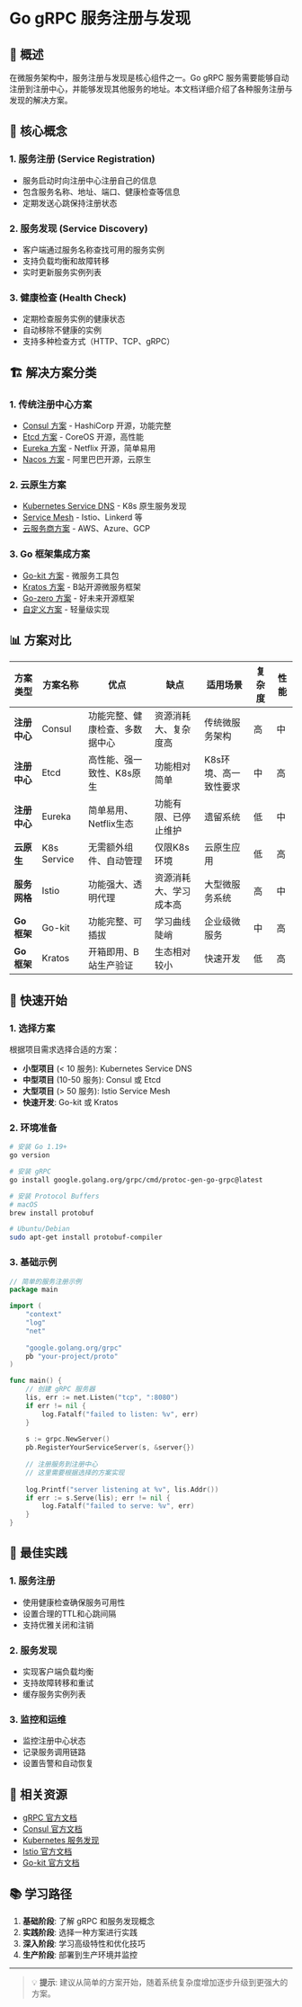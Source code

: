 # Go gRPC 服务注册与发现

## 📖 概述

在微服务架构中，服务注册与发现是核心组件之一。Go gRPC 服务需要能够自动注册到注册中心，并能够发现其他服务的地址。本文档详细介绍了各种服务注册与发现的解决方案。

## 🎯 核心概念

### 1. 服务注册 (Service Registration)
- 服务启动时向注册中心注册自己的信息
- 包含服务名称、地址、端口、健康检查等信息
- 定期发送心跳保持注册状态

### 2. 服务发现 (Service Discovery)
- 客户端通过服务名称查找可用的服务实例
- 支持负载均衡和故障转移
- 实时更新服务实例列表

### 3. 健康检查 (Health Check)
- 定期检查服务实例的健康状态
- 自动移除不健康的实例
- 支持多种检查方式（HTTP、TCP、gRPC）

## 🏗️ 解决方案分类

### 1. 传统注册中心方案
- [Consul 方案](./01-consul/README.md) - HashiCorp 开源，功能完整
- [Etcd 方案](./02-etcd/README.md) - CoreOS 开源，高性能
- [Eureka 方案](./03-eureka/README.md) - Netflix 开源，简单易用
- [Nacos 方案](./04-nacos/README.md) - 阿里巴巴开源，云原生

### 2. 云原生方案
- [Kubernetes Service DNS](./05-k8s-dns/README.md) - K8s 原生服务发现
- [Service Mesh](./06-service-mesh/README.md) - Istio、Linkerd 等
- [云服务商方案](./07-cloud-providers/README.md) - AWS、Azure、GCP

### 3. Go 框架集成方案
- [Go-kit 方案](./08-go-kit/README.md) - 微服务工具包
- [Kratos 方案](./09-kratos/README.md) - B站开源微服务框架
- [Go-zero 方案](./10-go-zero/README.md) - 好未来开源框架
- [自定义方案](./11-custom/README.md) - 轻量级实现

## 📊 方案对比

| 方案类型 | 方案名称 | 优点 | 缺点 | 适用场景 | 复杂度 | 性能 |
|---------|---------|------|------|----------|--------|------|
| **注册中心** | Consul | 功能完整、健康检查、多数据中心 | 资源消耗大、复杂度高 | 传统微服务架构 | 高 | 中 |
| **注册中心** | Etcd | 高性能、强一致性、K8s原生 | 功能相对简单 | K8s环境、高一致性要求 | 中 | 高 |
| **注册中心** | Eureka | 简单易用、Netflix生态 | 功能有限、已停止维护 | 遗留系统 | 低 | 中 |
| **云原生** | K8s Service | 无需额外组件、自动管理 | 仅限K8s环境 | 云原生应用 | 低 | 高 |
| **服务网格** | Istio | 功能强大、透明代理 | 资源消耗大、学习成本高 | 大型微服务系统 | 高 | 中 |
| **Go框架** | Go-kit | 功能完整、可插拔 | 学习曲线陡峭 | 企业级微服务 | 中 | 高 |
| **Go框架** | Kratos | 开箱即用、B站生产验证 | 生态相对较小 | 快速开发 | 低 | 高 |

## 🚀 快速开始

### 1. 选择方案
根据项目需求选择合适的方案：
- **小型项目** (< 10 服务): Kubernetes Service DNS
- **中型项目** (10-50 服务): Consul 或 Etcd
- **大型项目** (> 50 服务): Istio Service Mesh
- **快速开发**: Go-kit 或 Kratos

### 2. 环境准备
```bash
# 安装 Go 1.19+
go version

# 安装 gRPC
go install google.golang.org/grpc/cmd/protoc-gen-go-grpc@latest

# 安装 Protocol Buffers
# macOS
brew install protobuf

# Ubuntu/Debian
sudo apt-get install protobuf-compiler
```

### 3. 基础示例
```go
// 简单的服务注册示例
package main

import (
    "context"
    "log"
    "net"
    
    "google.golang.org/grpc"
    pb "your-project/proto"
)

func main() {
    // 创建 gRPC 服务器
    lis, err := net.Listen("tcp", ":8080")
    if err != nil {
        log.Fatalf("failed to listen: %v", err)
    }
    
    s := grpc.NewServer()
    pb.RegisterYourServiceServer(s, &server{})
    
    // 注册服务到注册中心
    // 这里需要根据选择的方案实现
    
    log.Printf("server listening at %v", lis.Addr())
    if err := s.Serve(lis); err != nil {
        log.Fatalf("failed to serve: %v", err)
    }
}
```

## 📝 最佳实践

### 1. 服务注册
- 使用健康检查确保服务可用性
- 设置合理的TTL和心跳间隔
- 支持优雅关闭和注销

### 2. 服务发现
- 实现客户端负载均衡
- 支持故障转移和重试
- 缓存服务实例列表

### 3. 监控和运维
- 监控注册中心状态
- 记录服务调用链路
- 设置告警和自动恢复

## 🔗 相关资源

- [gRPC 官方文档](https://grpc.io/docs/)
- [Consul 官方文档](https://www.consul.io/docs)
- [Kubernetes 服务发现](https://kubernetes.io/docs/concepts/services-networking/service/)
- [Istio 官方文档](https://istio.io/latest/docs/)
- [Go-kit 官方文档](https://gokit.io/)

## 📚 学习路径

1. **基础阶段**: 了解 gRPC 和服务发现概念
2. **实践阶段**: 选择一种方案进行实践
3. **深入阶段**: 学习高级特性和优化技巧
4. **生产阶段**: 部署到生产环境并监控

---

> 💡 **提示**: 建议从简单的方案开始，随着系统复杂度增加逐步升级到更强大的方案。
